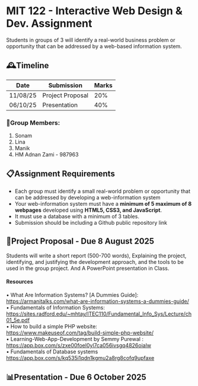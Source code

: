 # MIT 122 - Interactive Web Design & Dev. Assignment

Students in groups of 3 will identify a real-world business problem or opportunity that can be addressed by a web-based information system.

## 🕰️Timeline 
|Date|Submission|Marks|
|----|----------|-----|
|11/08/25|Project Proposal|20%|
|06/10/25|Presentation|40%|

### 🥇Group Members:
1. Sonam
2. Lina
3. Manik
4. HM Adnan Zami - 987963


## 📋Assignment Requirements 
* Each group must identify a small real-world problem or opportunity that can be addressed by developing a web-information system
* Your web-information system must have a **minimum of 5 maximum of 8 webpages** developed using **HTML5, CSS3, and JavaScript**. 
* It must use a database with a minimum of 3 tables.
* Submission should be including a Github public repository link

## 🔰Project Proposal - Due 8 August 2025
Students will write a short report (500-700 words), Explaining the project, identifying, and justifying the development approach, and the tools to be used in the group project. And A PowerPoint presentation in Class.

#### Resources
•	What Are Information Systems? [A Dummies Guide]:  https://armanitalks.com/what-are-information-systems-a-dummies-guide/  
•	Fundamentals of Information Systems: https://sites.radford.edu/~mhtay/ITEC110/Fundamental_Info_Sys/Lecture/ch01_5e.pdf  
•	How to build a simple PHP website: https://www.makeuseof.com/tag/build-simple-php-website/  
•	Learning-Web-App-Development by Semmy Purewal : https://app.box.com/s/zxe00foel0yl7ca056ivsgq4826oialw  
•	Fundamentals of Database systems https://app.box.com/s/kq535i1qdn1kgmu2a8rg8cofq9upfaxe

## 📊Presentation - Due 6 October 2025

